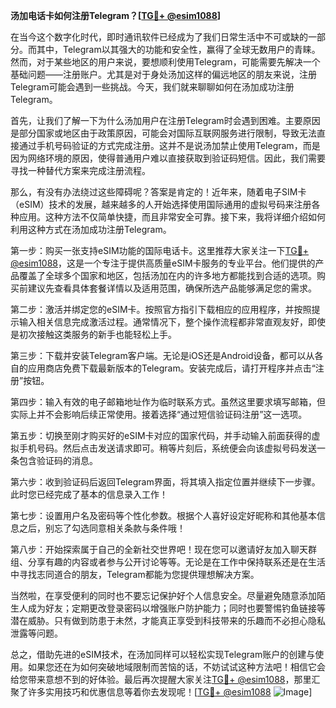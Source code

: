 **汤加电话卡如何注册Telegram？[[TG💪+ @esim1088](https://t.me/s/esim1088)]**

在当今这个数字化时代，即时通讯软件已经成为了我们日常生活中不可或缺的一部分。而其中，Telegram以其强大的功能和安全性，赢得了全球无数用户的青睐。然而，对于某些地区的用户来说，要想顺利使用Telegram，可能需要先解决一个基础问题——注册账户。尤其是对于身处汤加这样的偏远地区的朋友来说，注册Telegram可能会遇到一些挑战。今天，我们就来聊聊如何在汤加成功注册Telegram。

首先，让我们了解一下为什么汤加用户在注册Telegram时会遇到困难。主要原因是部分国家或地区由于政策原因，可能会对国际互联网服务进行限制，导致无法直接通过手机号码验证的方式完成注册。这并不是说汤加禁止使用Telegram，而是因为网络环境的原因，使得普通用户难以直接获取到验证码短信。因此，我们需要寻找一种替代方案来完成注册流程。

那么，有没有办法绕过这些障碍呢？答案是肯定的！近年来，随着电子SIM卡（eSIM）技术的发展，越来越多的人开始选择使用国际通用的虚拟号码来注册各种应用。这种方法不仅简单快捷，而且非常安全可靠。接下来，我将详细介绍如何利用这种方式在汤加成功注册Telegram。

第一步：购买一张支持eSIM功能的国际电话卡。这里推荐大家关注一下[TG💪+ @esim1088](https://t.me/s/esim1088)，这是一个专注于提供高质量eSIM卡服务的专业平台。他们提供的产品覆盖了全球多个国家和地区，包括汤加在内的许多地方都能找到合适的选项。购买前建议先查看具体套餐详情以及适用范围，确保所选产品能够满足您的需求。

第二步：激活并绑定您的eSIM卡。按照官方指引下载相应的应用程序，并按照提示输入相关信息完成激活过程。通常情况下，整个操作流程都非常直观友好，即使是初次接触这类服务的新手也能轻松上手。

第三步：下载并安装Telegram客户端。无论是iOS还是Android设备，都可以从各自的应用商店免费下载最新版本的Telegram。安装完成后，请打开程序并点击“注册”按钮。

第四步：输入有效的电子邮箱地址作为临时联系方式。虽然这里要求填写邮箱，但实际上并不会影响后续正常使用。接着选择“通过短信验证码注册”这一选项。

第五步：切换至刚才购买好的eSIM卡对应的国家代码，并手动输入前面获得的虚拟手机号码。然后点击发送请求即可。稍等片刻后，系统便会向该虚拟号码发送一条包含验证码的消息。

第六步：收到验证码后返回Telegram界面，将其填入指定位置并继续下一步骤。此时您已经完成了基本的信息录入工作！

第七步：设置用户名及密码等个性化参数。根据个人喜好设定好昵称和其他基本信息之后，别忘了勾选同意相关条款与条件哦！

第八步：开始探索属于自己的全新社交世界吧！现在您可以邀请好友加入聊天群组、分享有趣的内容或者参与公开讨论等等。无论是在工作中保持联系还是在生活中寻找志同道合的朋友，Telegram都能为您提供理想解决方案。

当然啦，在享受便利的同时也不要忘记保护好个人信息安全。尽量避免随意添加陌生人成为好友；定期更改登录密码以增强账户防护能力；同时也要警惕钓鱼链接等潜在威胁。只有做到防患于未然，才能真正享受到科技带来的乐趣而不必担心隐私泄露等问题。

总之，借助先进的eSIM技术，在汤加同样可以轻松实现Telegram账户的创建与使用。如果您还在为如何突破地域限制而苦恼的话，不妨试试这种方法吧！相信它会给您带来意想不到的好体验。最后再次提醒大家关注[TG💪+ @esim1088](https://t.me/s/esim1088)，那里汇聚了许多实用技巧和优惠信息等着你去发现呢！[[TG💪+ @esim1088](https://t.me/s/esim1088) ![Image](https://i.postimg.cc/4NQfJmqS/Snipaste-2025-05-13-00-14-12.png)]